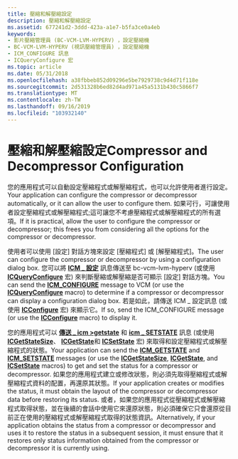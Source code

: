 ```yaml
---
title: 壓縮和解壓縮設定
description: 壓縮和解壓縮設定
ms.assetid: 677241d2-3ddd-423a-a1e7-b5fa3ce0a4eb
keywords:
- 影片壓縮管理員 (BC-VCM-LVM-HYPERV) ，設定壓縮機
- BC-VCM-LVM-HYPERV (視訊壓縮管理員) ，設定壓縮機
- ICM_CONFIGURE 訊息
- ICQueryConfigure 宏
ms.topic: article
ms.date: 05/31/2018
ms.openlocfilehash: a38fbbeb852d09296e5be7929738c9d4d71f118e
ms.sourcegitcommit: 2d531328b6ed82d4ad971a45a5131b430c5866f7
ms.translationtype: MT
ms.contentlocale: zh-TW
ms.lasthandoff: 09/16/2019
ms.locfileid: "103932140"
---
```

# <a name="compressor-and-decompressor-configuration"></a><span data-ttu-id="eeec4-107">壓縮和解壓縮設定</span><span class="sxs-lookup"><span data-stu-id="eeec4-107">Compressor and Decompressor Configuration</span></span>

<span data-ttu-id="eeec4-108">您的應用程式可以自動設定壓縮程式或解壓縮程式，也可以允許使用者進行設定。</span><span class="sxs-lookup"><span data-stu-id="eeec4-108">Your application can configure the compressor or decompressor automatically, or it can allow the user to configure them.</span></span> <span data-ttu-id="eeec4-109">如果可行，可讓使用者設定壓縮程式或解壓縮程式;這可讓您不考慮壓縮程式或解壓縮程式的所有選項。</span><span class="sxs-lookup"><span data-stu-id="eeec4-109">If it is practical, allow the user to configure the compressor or decompressor; this frees you from considering all the options for the compressor or decompressor.</span></span>

<span data-ttu-id="eeec4-110">使用者可以使用 [設定] 對話方塊來設定 [壓縮程式] 或 [解壓縮程式]。</span><span class="sxs-lookup"><span data-stu-id="eeec4-110">The user can configure the compressor or decompressor by using a configuration dialog box.</span></span> <span data-ttu-id="eeec4-111">您可以將 [**ICM \_ 設定**](icm-configure.md) 訊息傳送至 bc-vcm-lvm-hyperv (或使用 [**ICQueryConfigure**](/windows/desktop/api/Vfw/nf-vfw-icqueryconfigure) 宏) 來判斷壓縮或解壓縮是否可顯示 [設定] 對話方塊。</span><span class="sxs-lookup"><span data-stu-id="eeec4-111">You can send the [**ICM\_CONFIGURE**](icm-configure.md) message to VCM (or use the [**ICQueryConfigure**](/windows/desktop/api/Vfw/nf-vfw-icqueryconfigure) macro) to determine if a compressor or decompressor can display a configuration dialog box.</span></span> <span data-ttu-id="eeec4-112">若是如此，請傳送 ICM \_ 設定訊息 (或使用 [**ICConfigure**](/windows/desktop/api/Vfw/nf-vfw-icconfigure) 宏) 來顯示它。</span><span class="sxs-lookup"><span data-stu-id="eeec4-112">If so, send the ICM\_CONFIGURE message (or use the [**ICConfigure**](/windows/desktop/api/Vfw/nf-vfw-icconfigure) macro) to display it.</span></span>

<span data-ttu-id="eeec4-113">您的應用程式可以 [**傳送 \_ icm >getstate**](icm-getstate.md) 和 [**icm \_ SETSTATE**](icm-setstate.md) 訊息 (或使用 [**ICGetStateSize**](/windows/desktop/api/Vfw/nf-vfw-icgetstatesize)、 [**ICGetState**](/windows/desktop/api/Vfw/nf-vfw-icgetstate)和 [**ICSetState**](/windows/desktop/api/Vfw/nf-vfw-icsetstate) 宏) 來取得和設定壓縮程式或解壓縮程式的狀態。</span><span class="sxs-lookup"><span data-stu-id="eeec4-113">Your application can send the [**ICM\_GETSTATE**](icm-getstate.md) and [**ICM\_SETSTATE**](icm-setstate.md) messages (or use the [**ICGetStateSize**](/windows/desktop/api/Vfw/nf-vfw-icgetstatesize), [**ICGetState**](/windows/desktop/api/Vfw/nf-vfw-icgetstate), and [**ICSetState**](/windows/desktop/api/Vfw/nf-vfw-icsetstate) macros) to get and set the status for a compressor or decompressor.</span></span> <span data-ttu-id="eeec4-114">如果您的應用程式建立或修改狀態，則必須先取得壓縮程式或解壓縮程式資料的配置，再還原其狀態。</span><span class="sxs-lookup"><span data-stu-id="eeec4-114">If your application creates or modifies the status, it must obtain the layout of the compressor or decompressor data before restoring its status.</span></span> <span data-ttu-id="eeec4-115">或者，如果您的應用程式從壓縮程式或解壓縮程式取得狀態，並在後續的會話中使用它來還原狀態，則必須確保它只會還原從目前正在使用的壓縮程式或解壓縮程式取得的狀態資訊。</span><span class="sxs-lookup"><span data-stu-id="eeec4-115">Alternatively, if your application obtains the status from a compressor or decompressor and uses it to restore the status in a subsequent session, it must ensure that it restores only status information obtained from the compressor or decompressor it is currently using.</span></span>

 

 





